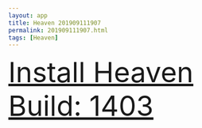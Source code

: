 ```yaml
---
layout: app
title: Heaven 201909111907
permalink: 201909111907.html
tags: [Heaven]
---
```

<div class="pure-g">
    <div class="pure-u-1-1" style="font-size: 4em">
        <a class="pure-button-primary" href="itms-services://?action=download-manifest&url=https%3A%2F%2Flitsungyisigono.github.io%2FTestScript%2Fmanifests%2F201909111907.plist"><i class="fa fa-download" aria-hidden="true"></i>Install Heaven Build: 1403</a>
    </div>
</div>